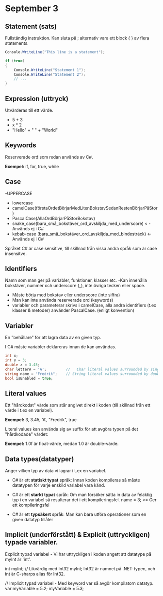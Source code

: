 # September 3

## Statement (sats)
Fullständig instruktion. Kan sluta på ; alternativ vara ett block { } av flera statements.

```cs
Console.WriteLine("This line is a statement");

if (true)
{
    Console.WriteLine("Statement 1");
    Console.WriteLine("Statement 2");
    // ...
}
```

## Expression (uttryck)
Utvärderas till ett värde.


- 5 + 3
- x * 2
- "Hello" + " " + "World"

## Keywords
Reserverade ord som redan används av C#.

**Exempel:** if, for, true, while

## Case

-UPPERCASE
- lowercase
- camelCase(förstaOrdetBörjarMedLitenBokstavSedanRestenBörjarPåStor)
- PascalCase(AllaOrdBörjarPåStorBokstav)
- snake_case(bara_små_bokstäver_ord_avskiljda_med_underscore) < -Används ej i C#
 - kebab-case (bara_små_bokstäver_ord_avskiljda_med_bindesträck)   <- Används ej i C#

Språket C# är case sensitive, till skillnad från vissa andra språk som är case insensitve.

## Identifiers
Namn som man ger på variabler, funktioner, klasser etc.
-Kan innehålla bokstäver, nummer och underscore (_), inte övriga tecken eller space.
 - Måste börja med bokstav eller underscore (inte siffra)
 - Man kan inte använda reserverade ord (keywords)
 - variabler och parameterar skrivs i camelCase, alla andra identifiers (t.ex klasser & metoder) använder PascalCase. (enligt konvention)

## Variabler
En "behållare" för att lagra data av en given typ.

I C# måste variabler deklareras innan de kan användas.

```cs
int x;
int y = 3;
double z = 3.45;
char letterA = 'A';         //   Char literal values surrounded by single quotes '
string name = "Fredrik";    // String literal values surrounded by double quotes "
bool isEnabled = true;
```

## Literal values
Ett "hårdkodat" värde som står angivet direkt i koden (till skillnad från ett värde i t.ex en variabel).

**Exempel:** 3, 3.45, 'A', "Fredrik", true

Literal values kan använda sig av suffix för att avgöra typen på det "hårdkodade" värdet:

**Exempel:** 1.0f är float-värde, medan 1.0 är double-värde.

## Data types(datatyper)
Anger vilken typ av data vi lagrar i t.ex en variabel.

- C# är ett **statiskt typat** språk:
 Innan koden kompileras så måste datatypen för varje enskild variabel vara känd.

- C# är ett **starkt typat** språk:
 Om man försöker sätta in data av felaktig typ i en variabel så resulterar det i ett kompileringsfel.
 name = 3; <= Ger ett kompileringsfel

- C# är ett **typsäkert** språk:
 Man kan bara utföra operationer som en given datatyp tillåter

 ## Implicit (underförstått)  & Explicit (uttryckligen) typade variabler.

Explicit typad variabel - Vi har uttryckligen i koden angett att datatype på myInt är 'int'.

int myInt; // Likvärdig med Int32 myInt;  Int32 är namnet på .NET-typen, och int är C-sharps alias för Int32.

// Implicit typad variabel - Med keyword var så avgör kompilatorn datatyp.
var myVariable = 5.2;
myVariable = 5.3;